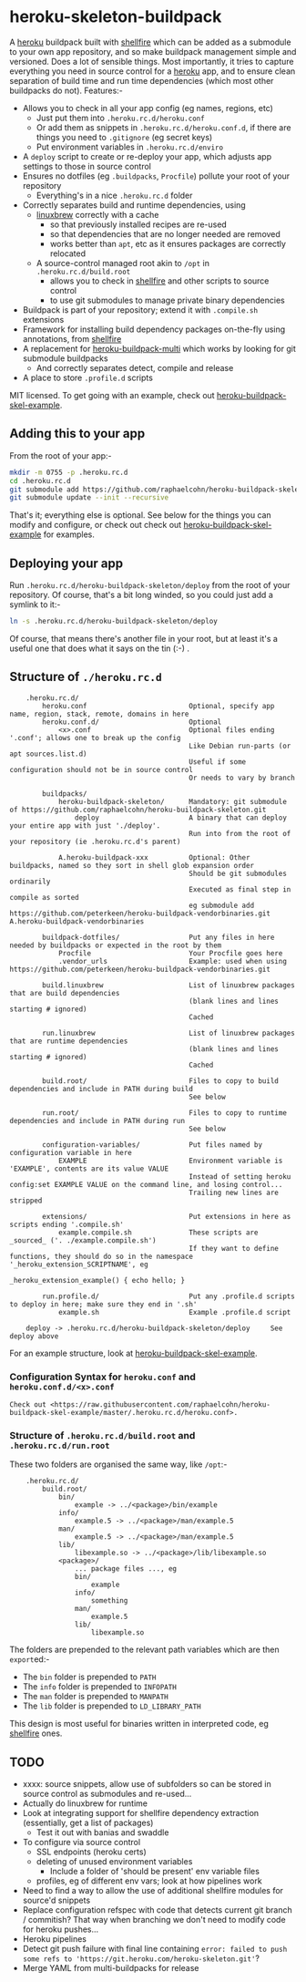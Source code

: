 # heroku-skeleton-buildpack

A [heroku] buildpack built with [shellfire] which can be added as a submodule to your own app repository, and so make buildpack management simple and versioned. Does a lot of sensible things. Most importantly, it tries to capture everything you need in source control for a [heroku] app, and to ensure clean separation of build time and run time dependencies (which most other buildpacks do not). Features:-

* Allows you to check in all your app config (eg names, regions, etc)
  * Just put them into `.heroku.rc.d/heroku.conf`
  * Or add them as snippets in `.heroku.rc.d/heroku.conf.d`, if there are things you need to `.gitignore` (eg secret keys)
  * Put environment variables in `.heroku.rc.d/enviro`
* A `deploy` script to create or re-deploy your app, which adjusts app settings to those in source control
* Ensures no dotfiles (eg `.buildpacks`, `Procfile`) pollute your root of your repository
  * Everything's in a nice `.heroku.rc.d` folder
* Correctly separates build and runtime dependencies, using
  * [linuxbrew] correctly with a cache
    * so that previously installed recipes are re-used
	* so that dependencies that are no longer needed are removed
	* works better than `apt`, etc as it ensures packages are correctly relocated
  * A source-control managed root akin to `/opt` in `.heroku.rc.d/build.root`
    * allows you to check in [shellfire] and other scripts to source control
	* to use git submodules to manage private binary dependencies
* Buildpack is part of your repository; extend it with `.compile.sh` extensions
* Framework for installing build dependency packages on-the-fly using annotations, from [shellfire]
* A replacement for [heroku-buildpack-multi] which works by looking for git submodule buildpacks
  * And correctly separates detect, compile and release
* A place to store `.profile.d` scripts

MIT licensed. To get going with an example, check out [heroku-buildpack-skel-example].


## Adding this to your app

From the root of your app:-

```bash
mkdir -m 0755 -p .heroku.rc.d
cd .heroku.rc.d
git submodule add https://github.com/raphaelcohn/heroku-buildpack-skeleton.git
git submodule update --init --recursive
```

That's it; everything else is optional. See below for the things you can modify and configure, or check out check out [heroku-buildpack-skel-example] for examples.


## Deploying your app

Run `.heroku.rc.d/heroku-buildpack-skeleton/deploy` from the root of your repository. Of course, that's a bit long winded, so you could just add a symlink to it:-

```bash
ln -s .heroku.rc.d/heroku-buildpack-skeleton/deploy
```

Of course, that means there's another file in your root, but at least it's a useful one that does what it says on the tin (:-) .


## Structure of `./heroku.rc.d`

```
	.heroku.rc.d/
		heroku.conf         				Optional, specify app name, region, stack, remote, domains in here
		heroku.conf.d/						Optional
			<x>.conf        				Optional files ending '.conf'; allows one to break up the config
											Like Debian run-parts (or apt sources.list.d)
											Useful if some configuration should not be in source control
											Or needs to vary by branch
				
        buildpacks/
			heroku-buildpack-skeleton/		Mandatory: git submodule of https://github.com/raphaelcohn/heroku-buildpack-skeleton.git
				deploy						A binary that can deploy your entire app with just './deploy'.
											Run into from the root of your repository (ie .heroku.rc.d's parent)
			
			A.heroku-buildpack-xxx			Optional: Other buildpacks, named so they sort in shell glob expansion order
			                                Should be git submodules ordinarily
											Executed as final step in compile as sorted
											eg submodule add https://github.com/peterkeen/heroku-buildpack-vendorbinaries.git A.heroku-buildpack-vendorbinaries
											
		buildpack-dotfiles/					Put any files in here needed by buildpacks or expected in the root by them
			Procfile						Your Procfile goes here
			.vendor_urls					Example: used when using https://github.com/peterkeen/heroku-buildpack-vendorbinaries.git
			
		build.linuxbrew						List of linuxbrew packages that are build dependencies
											(blank lines and lines starting # ignored)
											Cached
											
		run.linuxbrew						List of linuxbrew packages that are runtime dependencies
											(blank lines and lines starting # ignored)
											Cached
											
		build.root/							Files to copy to build dependencies and include in PATH during build
											See below
											
		run.root/							Files to copy to runtime dependencies and include in PATH during run
											See below
											
		configuration-variables/			Put files named by configuration variable in here
			EXAMPLE							Environment variable is 'EXAMPLE', contents are its value VALUE
											Instead of setting heroku config:set EXAMPLE VALUE on the command line, and losing control...
											Trailing new lines are stripped
											
		extensions/							Put extensions in here as scripts ending '.compile.sh'
			example.compile.sh				These scripts are _sourced_ ('. ./example.compile.sh')
											If they want to define functions, they should do so in the namespace '_heroku_extension_SCRIPTNAME', eg
											_heroku_extension_example() { echo hello; }
											
		run.profile.d/						Put any .profile.d scripts to deploy in here; make sure they end in '.sh'
			example.sh						Example .profile.d script
	
	deploy -> .heroku.rc.d/heroku-buildpack-skeleton/deploy		See deploy above
```

For an example structure, look at [heroku-buildpack-skel-example].


### Configuration Syntax for `heroku.conf` and `heroku.conf.d/<x>.conf`
	
	Check out <https://raw.githubusercontent.com/raphaelcohn/heroku-buildpack-skel-example/master/.heroku.rc.d/heroku.conf>.


### Structure of `.heroku.rc.d/build.root` and `.heroku.rc.d/run.root`

These two folders are organised the same way, like `/opt`:-

```
	.heroku.rc.d/
		build.root/
			bin/
				example -> ../<package>/bin/example
			info/
				example.5 -> ../<package>/man/example.5
			man/
				example.5 -> ../<package>/man/example.5
			lib/
				libexample.so -> ../<package>/lib/libexample.so
			<package>/
				... package files ..., eg
				bin/
					example
				info/
					something
				man/
					example.5
				lib/
					libexample.so
```

The folders are prepended to the relevant path variables which are then `export`ed:-

* The `bin` folder is prepended to `PATH`
* The `info` folder is prepended to `INFOPATH`
* The `man` folder is prepended to `MANPATH`
* The `lib` folder is prepended to `LD_LIBRARY_PATH`

This design is most useful for binaries written in interpreted code, eg [shellfire] ones.

## TODO

* xxxx: source snippets, allow use of subfolders so can be stored in source control as submodules and re-used...
* Actually do linuxbrew for runtime
* Look at integrating support for shellfire dependency extraction (essentially, get a list of packages)
  * Test it out with banias and swaddle
* To configure via source control
  * SSL endpoints (heroku certs)
  * deleting of unused environment variables
     * Include a folder of 'should be present' env variable files
  * profiles, eg of different env vars; look at how pipelines work  
* Need to find a way to allow the use of additional shellfire modules for source'd snippets
* Replace configuration refspec with code that detects current git branch / commitish? That way when branching we don't need to modify code for heroku pushes...
* Heroku pipelines
* Detect git push failure with final line containing `error: failed to push some refs to 'https://git.heroku.com/heroku-skeleton.git'`?
* Merge YAML from multi-buildpacks for release


[heroku-buildpack-skeleton]: https://github.com/raphaelcohn/heroku-buildpack-skeleton "heroku-buildpack-skeleton homepage"
[heroku-buildpack-skel-example]: https://github.com/raphaelcohn/heroku-buildpack-skel-example "heroku-buildpack-skel-example homepage"
[shellfire]: https://github.com/shellfire-dev "shellfire homepage"
[heroku]: https://heroku.com/ "heroku homepage"
[linuxbrew]: http://brew.sh/linuxbrew "linuxbrew homepage"
[heroku-buildpack-multi]: https://github.com/heroku/heroku-buildpack-multi "heroku-buildpack-multi homepage"
